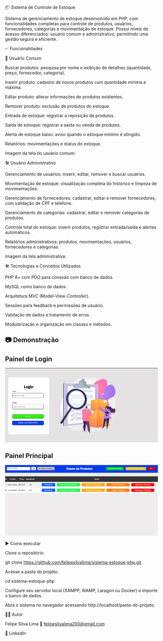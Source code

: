 📦 Sistema de Controle de Estoque

Sistema de gerenciamento de estoque desenvolvido em PHP, com funcionalidades completas para controle de produtos, usuários, fornecedores, categorias e movimentação de estoque. Possui níveis de acesso diferenciados: usuário comum e administrativo, permitindo uma gestão segura e eficiente.

✅ Funcionalidades


👤 Usuário Comum

Buscar produtos: pesquisa por nome e exibição de detalhes (quantidade, preço, fornecedor, categoria).

Inserir produto: cadastro de novos produtos com quantidade mínima e máxima.

Editar produto: alterar informações de produtos existentes.

Remover produto: exclusão de produtos do estoque.

Entrada de estoque: registrar a reposição de produtos.

Saída de estoque: registrar a saída ou venda de produtos.

Alerta de estoque baixo: aviso quando o estoque mínimo é atingido.

Relatórios: movimentações e status do estoque.

Imagem da tela do usuário comum:


🛠 Usuário Administrativo

Gerenciamento de usuários: inserir, editar, remover e buscar usuários.

Movimentação de estoque: visualização completa do histórico e limpeza de movimentações.

Gerenciamento de fornecedores: cadastrar, editar e remover fornecedores, com validação de CPF e telefone.

Gerenciamento de categorias: cadastrar, editar e remover categorias de produtos.

Controle total do estoque: inserir produtos, registrar entrada/saída e alertas automáticos.

Relatórios administrativos: produtos, movimentações, usuários, fornecedores e categorias.

Imagem da tela administrativa:


🛠 Tecnologias e Conceitos Utilizados

PHP 8+ com PDO para conexão com banco de dados.

MySQL como banco de dados.

Arquitetura MVC (Model-View-Controller).

Sessões para feedback e permissões de usuário.

Validação de dados e tratamento de erros.

Modularização e organização em classes e métodos.

## 📷 Demonstração

## Painel de Login
![Tela de Login](view/css/img_projeto/login_user.png)

## Painel Principal
![Painel Principal](view/css/img_projeto/controle_de_estoque.png)


▶️ Como executar

Clone o repositório:

git clone https://github.com/felipesilvalima/sistema-estoque-php.git


Acesse a pasta do projeto:

cd sistema-estoque-php


Configure seu servidor local (XAMPP, WAMP, Laragon ou Docker) e importe o banco de dados.

Abra o sistema no navegador acessando http://localhost/pasta-do-projeto.

👨‍💻 Autor

Felipe Silva Lima
📧 felipesilvalima200@gmail.com

🔗 LinkedIn
